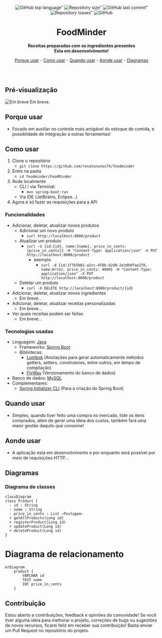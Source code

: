 <div align="center">
	
![GitHub top language"](https://img.shields.io/github/languages/top/renatonunes74/foodminder.svg?style=for-the-badge)
![Repository size"](https://img.shields.io/github/repo-size/renatonunes74/foodminder.svg?style=for-the-badge)
![GitHub last commit"](https://img.shields.io/github/last-commit/renatonunes74/foodminder.svg?style=for-the-badge)
![Repository issues"](https://img.shields.io/github/issues/rockofox/firefox-minima.svg?style=for-the-badge)
![GitHub](https://img.shields.io/github/license/renatonunes74/foodminder?style=for-the-badge)
# FoodMinder
**Receitas preparadas com os ingredientes presentes<br>Esta em desenvolvimento!**

[Porque usar](#porque-usar) -
[Como usar](#como-usar) -
[Quando usar](#quando-usar) -
[Aonde usar](#aonde-usar) -
[Diagramas](#diagramas)
<!-- [Diagramas](#diagramas) - -->
<!-- [Alternativas](#alternativas) -->
<br>
<br>
</div>

## Pré-visualização
![Em breve]()
Em breve.

## Porque usar
- Focado em auxiliar no controle mais amigável do estoque de comida, e possiblidade de integração a outras ferramentas!

## Como usar
1. Clone o repositório
    - `git clone https://github.com/renatonunes74/foodminder`
1. Entre na pasta
    - `cd foodminder/FoodMinder`
1. Rode localmente
    - CLI / via Terminal:
        - `mvn spring-boot:run`
    - Via IDE (JetBrains, Eclipse...)
1. Agora é só fazer as requisições para a API

### Funcionalidades
- Adicionar, deletar, atualizar novos produtos
    - Adicionar um novo produto
        - `curl http://localhost:8080/product`
    - Atualizar um produto
        - `curl -d {id:{id}, name:{name}, price_in_cents: {price_in_cents}} -H "Content-Type: application/json" -X PUT http://localhost:8080/product`
            - exemplo
                - `curl -d {id:1f7b5b01-a2cc-4f8b-b2d0-2e3db0fae2f0, name:Arroz, price_in_cents: 4000} -H "Content-Type: application/json" -X PUT http://localhost:8080/product`
    - Deletar um produto
        - `curl -X DELETE http://localhost:8080/product/{id}`
- Adicionar, deletar, atualizar novos ingredientes
    - Em breve...
- Adicionar, deletar, atualizar receitas personalizadas
    - Em breve...
- Ver quais receitas podem ser feitas
    - Em breve...

### Tecnologias usadas
- Linguagem: [Java](https://dev.java/)
    - Frameworks: [Spring Boot](https://spring.io/projects/spring-boot)
    - Bibliotecas:
        - [Lombok](https://projectlombok.org/) (Anotações para gerar automaticamente métodos getters, setters, construtores, entre outros, em tempo de compilação)
        - [FlyWay](https://documentation.red-gate.com/fd/flyway-documentation-138346877.html) (Versionamento do banco de dados)
- Banco de dados: [MySQL](https://www.mysql.com/)
- Complementares:
     - [Spring Initializer CLI](https://github.com/renatonunes74/spring_initializr_cli) (Para a criação do Spring Boot)

## Quando usar
- Simples, quando tiver feito uma compra no mercado, liste os itens comprados, além de gerar uma ideia dos custos, também fará uma maior gestão daquilo que consome!
## Aonde usar
- A aplicação esta em desenvolvimento e por enquanto será possível por meio de requisições HTTP...

## Diagramas
### Diagrama de classes
```mermaid
classDiagram
class Product {
  - id : String
  - name : String
  - price_in_cents : List ~Postagem~
  + getAllProducts(Long id)
  + registerProduct(Long id)
  + updateProduct(Long id)
  + deleteProduct(Long id)
}
```
# Diagrama de relacionamento
```mermaid
erDiagram
   	product {
		VARCHAR id
		TEXT nome
		INT price_in_cents 
    }
```

<!-- ## Alternativas -->
<!-- - [FoodMinder CLI]() -->

## Contribuição
Estou aberto a contribuições, feedback e opiniões da comunidade! Se você tiver alguma ideia para melhorar o projeto, correções de bugs ou sugestões de novos recursos, ficarei feliz em receber sua contribuição! Basta enviar um Pull Request no repositório do projeto.
